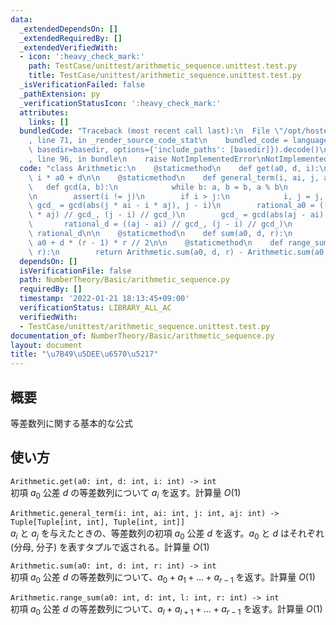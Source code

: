 ```yaml
---
data:
  _extendedDependsOn: []
  _extendedRequiredBy: []
  _extendedVerifiedWith:
  - icon: ':heavy_check_mark:'
    path: TestCase/unittest/arithmetic_sequence.unittest.test.py
    title: TestCase/unittest/arithmetic_sequence.unittest.test.py
  _isVerificationFailed: false
  _pathExtension: py
  _verificationStatusIcon: ':heavy_check_mark:'
  attributes:
    links: []
  bundledCode: "Traceback (most recent call last):\n  File \"/opt/hostedtoolcache/Python/3.10.1/x64/lib/python3.10/site-packages/onlinejudge_verify/documentation/build.py\"\
    , line 71, in _render_source_code_stat\n    bundled_code = language.bundle(stat.path,\
    \ basedir=basedir, options={'include_paths': [basedir]}).decode()\n  File \"/opt/hostedtoolcache/Python/3.10.1/x64/lib/python3.10/site-packages/onlinejudge_verify/languages/python.py\"\
    , line 96, in bundle\n    raise NotImplementedError\nNotImplementedError\n"
  code: "class Arithmetic:\n    @staticmethod\n    def get(a0, d, i):\n        return\
    \ i * a0 + d\n\n    @staticmethod\n    def general_term(i, ai, j, aj):\n     \
    \   def gcd(a, b):\n            while b: a, b = b, a % b\n            return a\n\
    \n        assert(i != j)\n        if i > j:\n            i, j = j, i\n       \
    \ gcd_ = gcd(abs(j * ai - i * aj), j - i)\n        rational_a0 = ((j * ai - i\
    \ * aj) // gcd_, (j - i) // gcd_)\n        gcd_ = gcd(abs(aj - ai), j - i)\n \
    \       rational_d = ((aj - ai) // gcd_, (j - i) // gcd_)\n        return rational_a0,\
    \ rational_d\n\n    @staticmethod\n    def sum(a0, d, r):\n        return r *\
    \ a0 + d * (r - 1) * r // 2\n\n    @staticmethod\n    def range_sum(a0, d, l,\
    \ r):\n        return Arithmetic.sum(a0, d, r) - Arithmetic.sum(a0, d, l)\n"
  dependsOn: []
  isVerificationFile: false
  path: NumberTheory/Basic/arithmetic_sequence.py
  requiredBy: []
  timestamp: '2022-01-21 18:13:45+09:00'
  verificationStatus: LIBRARY_ALL_AC
  verifiedWith:
  - TestCase/unittest/arithmetic_sequence.unittest.test.py
documentation_of: NumberTheory/Basic/arithmetic_sequence.py
layout: document
title: "\u7B49\u5DEE\u6570\u5217"
---
```


## 概要
等差数列に関する基本的な公式

## 使い方
`Arithmetic.get(a0: int, d: int, i: int) -> int`  
初項 $a_0$ 公差 $d$ の等差数列について $a_i$ を返す。計算量 $O(1)$

`Arithmetic.general_term(i: int, ai: int, j: int, aj: int) -> Tuple[Tuple[int, int], Tuple[int, int]]`  
$a_i$ と $a_j$ を与えたときの、等差数列の初項 $a_0$ 公差 $d$ を返す。$a_0$ と $d$ はそれぞれ (分母, 分子) を表すタプルで返される。計算量 $O(1)$

`Arithmetic.sum(a0: int, d: int, r: int) -> int`  
初項 $a_0$ 公差 $d$ の等差数列について、$a_0 + a_{1} + \ldots + a_{r-1}$ を返す。計算量 $O(1)$

`Arithmetic.range_sum(a0: int, d: int, l: int, r: int) -> int`  
初項 $a_0$ 公差 $d$ の等差数列について、$a_l + a_{l+1} + \ldots + a_{r-1}$ を返す。計算量 $O(1)$
